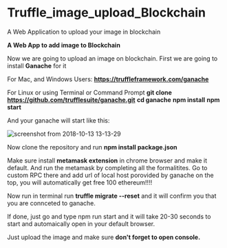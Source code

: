 # Truffle_image_upload_Blockchain
A Web Application to upload your image in blockchain

**A Web App to add image to Blockchain**

Now we are going to upload an image on blockchain. First we are going to install **Ganache** for it

For Mac, and Windows Users: **https://truffleframework.com/ganache**

For Linux or using Terminal or Command Prompt **git clone https://github.com/trufflesuite/ganache.git**
**cd ganache**
**npm install**
**npm start**

And your ganache will start like this: 


![screenshot from 2018-10-13 13-13-29](https://user-images.githubusercontent.com/34127674/46908015-f2bd6380-cee9-11e8-8f19-ec25d9b1bf1e.png)


Now clone the repository and run **npm install package.json**

Make sure install **metamask extension** in chrome browser and make it default. And run the metamask by completing all the formalitites. Go to custom RPC there and add url of local host porovided by ganache on the top, you will automatically get free 100 ethereum!!!!

Now run in terminal run **truffle migrate --reset** and it will confirm you that you are connceted to ganache.

If done, just go and type npm run start and it will take 20-30 seconds to start and automaically open in your default browser.

Just upload the image and make sure **don't forget to open console.**
